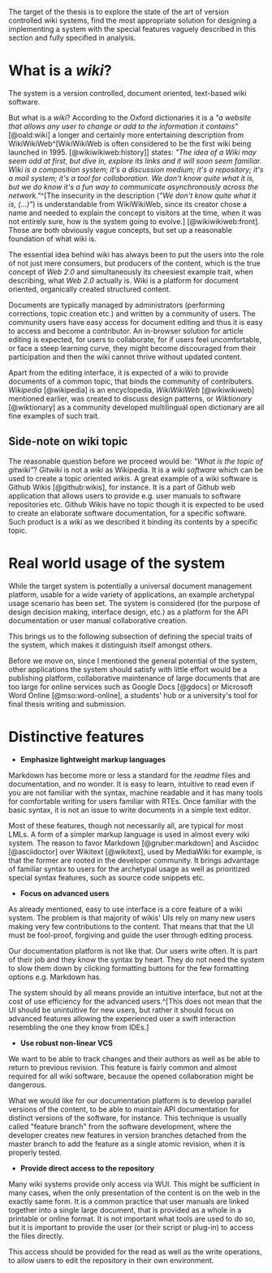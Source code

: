 The target of the thesis is to explore the state of the art of version controlled wiki systems,
find the most appropriate solution for designing a implementing a system with the special features vaguely described in this section and fully specified in analysis.

# What is a _wiki_?

The system is a version controlled, document oriented, text-based wiki software.

But what is a _wiki_? According to the Oxford dictionaries it is a _"a website that allows any user to change or add to the information it contains"_ [@oald:wiki] a longer and certainly more entertaining description from WikiWikiWeb^[WikiWikiWeb is often considered to be the first wiki being launched in 1995. [@wikiwikiweb:history]]
states: _"The idea of a Wiki may seem odd at first, but dive in, explore its links and it will soon seem familiar. Wiki is a composition system; it's a discussion medium; it's a repository; it's a mail system; it's a tool for collaboration. We don't know quite what it is, but we do know it's a fun way to communicate asynchronously across the network."_^[The insecurity in the description (_"We don't know quite what it is, (...)"_) is understandable from WikiWikiWeb, since its creator chose a name and needed to explain the concept to visitors at the time, when it was not entirely sure, how is the system going to evolve.] [@wikiwikiweb:front].
Those are both obviously vague concepts, but set up a reasonable foundation of what wiki is.

The essential idea behind wiki has always been to put the users into the role of not just mere consumers, but producers of the content, which is the true concept of _Web 2.0_ and simultaneously its cheesiest example trait, when describing, what _Web 2.0_ actually is.
Wiki is a platform for document oriented, organically created structured content.

Documents are typically managed by administrators (performing corrections, topic creation etc.) and written by a community of users.
The community users have easy access for document editing and thus it is easy to access and become a contributor.
An in-browser solution for article editing is expected, for users to collaborate,
for if users feel uncomfortable, or face a steep learning curve, they might become discouraged from their participation and then the wiki cannot thrive without updated content.

Apart from the editing interface, it is expected of a wiki to provide documents of a common topic, that binds the community of contributers.
_Wikipedia_ [@wikipedia] is an encyclopedia,
_WikiWikiWeb_ [@wikiwikiweb] mentioned earlier, was created to discuss design patterns,
or _Wiktionary_ [@wiktionary] as a community developed multilingual open dictionary are all fine examples of such trait.

## Side-note on wiki topic

The reasonable question before we proceed would be: _"What is the topic of gitwiki"_?
_Gitwiki_ is not a _wiki_ as Wikipedia.
It is a _wiki software_ which can be used to create a topic oriented _wikis_.
A great example of a wiki software is Github Wikis [@github:wikis], for instance.
It is a part of Github web application that allows users to provide e.g. user manuals to software repositories etc.
Github Wikis have no topic though it is expected to be used to create an elaborate software documentation, for a specific software.
Such product is a _wiki_ as we described it binding its contents by a specific topic.


# Real world usage of the system

While the target system is potentially a universal document management platform, usable for a wide variety of applications,
an example archetypal usage scenario has been set. 
The system is considered (for the purpose of design decision making, interface design, etc.) as a platform for the API documentation or user manual collaborative creation.

This brings us to the following subsection of defining the special traits of the system, which makes it distinguish itself amongst others.

Before we move on, since I mentioned the general potential of the system, other applications the system should satisfy with little effort would be
a publishing platform, 
collaborative maintenance of large documents that are too large for online services such as Google Docs [@gdocs] or Microsoft Word Online [@mso:word-online],
a students' hub or
a university's tool for final thesis writing and submission.


# Distinctive features

* **Emphasize lightweight markup languages**

Markdown has become more or less a standard for the _readme_ files and documentation, and no wonder.
It is easy to learn, intuitive to read even if you are not familiar with the syntax, machine readable and it has many tools for comfortable writing for users familiar with RTEs.
Once familiar with the basic syntax, it is not an issue to write documents in a simple text editor.

Most of these features, though not necessarily all, are typical for most LMLs.
A form of a simpler markup language is used in almost every wiki system.
The reason to favor Markdown [@gruber:markdown] and Asciidoc [@asciidoctor] over Wikitext [@wikitext], used by MediaWiki for example, is that the former are rooted in the developer community.
It brings advantage of familiar syntax to users for the archetypal usage as well as prioritized special syntax features, such as source code snippets etc.

* **Focus on advanced users**

As already mentioned, easy to use interface is a core feature of a wiki system.
The problem is that majority of wikis' UIs rely on many new users making very few contributions to the content.
That means that that the UI must be fool-proof, forgiving and guide the user through editing process.

Our documentation platform is not like that. Our users write often.
It is part of their job and they know the syntax by heart.
They do not need the system to slow them down by clicking formatting buttons for the few formatting options e.g. Markdown has.

The system should by all means provide an intuitive interface, but not at the cost of use efficiency for the advanced users.^[This does not mean that the UI should be unintuitive for new users, but rather it should focus on advanced features allowing the experienced user a swift interaction resembling the one they know from IDEs.]

* **Use robust non-linear VCS**

We want to be able to track changes and their authors as well as be able to return to previous revision.
This feature is fairly common and almost required for all wiki software, because the opened collaboration might be dangerous.

What we would like for our documentation platform is to develop parallel versions of the content, to be able to maintain API documentation for distinct versions of the software, for instance.
This technique is usually called "feature branch" from the software development, where the developer creates new features in version branches detached from the master branch to add the feature as a single atomic revision, when it is properly tested.

* **Provide direct access to the repository**

Many wiki systems provide only access via WUI.
This might be sufficient in many cases, when the only presentation of the content is on the web in the exactly same form.
It is a common practice that user manuals are linked together into a single large document, that is provided as a whole in a printable or online format.
It is not important what tools are used to do so, but it is important to provide the user (or their script or plug-in) to access the files directly.

This access should be provided for the read as well as the write operations, to allow users to edit the repository in their own environment.
